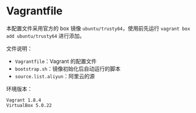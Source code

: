 Vagrantfile
===========

本配置文件采用官方的 box 镜像 `ubuntu/trusty64`，使用前先运行 `vagrant box add ubuntu/trusty64` 进行添加。

文件说明：

* `Vagrantfile`：Vagrant 的配置文件
* `bootstrap.sh`：镜像初始化后自动运行的脚本
* `source.list.aliyun`：阿里云的源

环境版本：

```
Vagrant 1.8.4
VirtualBox 5.0.22
```
